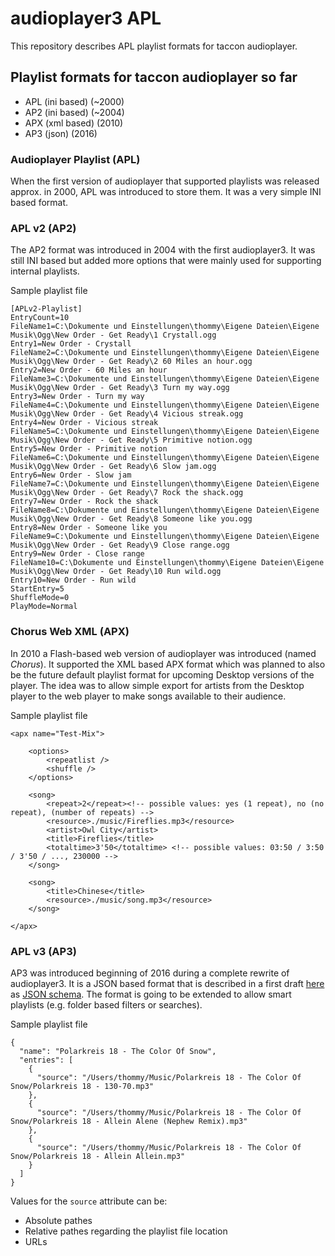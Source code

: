 # audioplayer3 APL

This repository describes APL playlist formats for taccon audioplayer.

## Playlist formats for taccon audioplayer so far

- APL (ini based) (~2000)
- AP2 (ini based) (~2004)
- APX (xml based) (2010)
- AP3 (json) (2016)

### Audioplayer Playlist (APL)

When the first version of audioplayer that supported playlists was released approx. in 2000, APL was introduced to store them. It was a very simple INI based format.

### APL v2 (AP2)

The AP2 format was introduced in 2004 with the first audioplayer3. It was still INI based but added more options that were mainly used for supporting internal playlists.

Sample playlist file

    [APLv2-Playlist]
    EntryCount=10
    FileName1=C:\Dokumente und Einstellungen\thommy\Eigene Dateien\Eigene Musik\Ogg\New Order - Get Ready\1 Crystall.ogg
    Entry1=New Order - Crystall
    FileName2=C:\Dokumente und Einstellungen\thommy\Eigene Dateien\Eigene Musik\Ogg\New Order - Get Ready\2 60 Miles an hour.ogg
    Entry2=New Order - 60 Miles an hour
    FileName3=C:\Dokumente und Einstellungen\thommy\Eigene Dateien\Eigene Musik\Ogg\New Order - Get Ready\3 Turn my way.ogg
    Entry3=New Order - Turn my way
    FileName4=C:\Dokumente und Einstellungen\thommy\Eigene Dateien\Eigene Musik\Ogg\New Order - Get Ready\4 Vicious streak.ogg
    Entry4=New Order - Vicious streak
    FileName5=C:\Dokumente und Einstellungen\thommy\Eigene Dateien\Eigene Musik\Ogg\New Order - Get Ready\5 Primitive notion.ogg
    Entry5=New Order - Primitive notion
    FileName6=C:\Dokumente und Einstellungen\thommy\Eigene Dateien\Eigene Musik\Ogg\New Order - Get Ready\6 Slow jam.ogg
    Entry6=New Order - Slow jam
    FileName7=C:\Dokumente und Einstellungen\thommy\Eigene Dateien\Eigene Musik\Ogg\New Order - Get Ready\7 Rock the shack.ogg
    Entry7=New Order - Rock the shack
    FileName8=C:\Dokumente und Einstellungen\thommy\Eigene Dateien\Eigene Musik\Ogg\New Order - Get Ready\8 Someone like you.ogg
    Entry8=New Order - Someone like you
    FileName9=C:\Dokumente und Einstellungen\thommy\Eigene Dateien\Eigene Musik\Ogg\New Order - Get Ready\9 Close range.ogg
    Entry9=New Order - Close range
    FileName10=C:\Dokumente und Einstellungen\thommy\Eigene Dateien\Eigene Musik\Ogg\New Order - Get Ready\10 Run wild.ogg
    Entry10=New Order - Run wild
    StartEntry=5
    ShuffleMode=0
    PlayMode=Normal

### Chorus Web XML (APX)

In 2010 a Flash-based web version of audioplayer was introduced (named *Chorus*). It supported the XML based APX format which was planned to also be the future default playlist format for upcoming Desktop versions of the player. The idea was to allow simple export for artists from the Desktop player to the web player to make songs available to their audience.

Sample playlist file

    <apx name="Test-Mix">

        <options>
            <repeatlist />
            <shuffle />
        </options>
        
        <song>
            <repeat>2</repeat><!-- possible values: yes (1 repeat), no (no repeat), (number of repeats) -->
            <resource>./music/Fireflies.mp3</resource>
            <artist>Owl City</artist>
            <title>Fireflies</title>
            <totaltime>3'50</totaltime> <!-- possible values: 03:50 / 3:50 / 3'50 / ..., 230000 -->
        </song>

        <song>
            <title>Chinese</title>
            <resource>./music/song.mp3</resource>
        </song>
        
    </apx>

### APL v3 (AP3)

AP3 was introduced beginning of 2016 during a complete rewrite of audioplayer3. It is a JSON based format that is described in a first draft [here](schema/ap3.v1.0.schema.json) as [JSON schema](http://json-schema.org). The format is going to be extended to allow smart playlists (e.g. folder based filters or searches).

Sample playlist file

    {
      "name": "Polarkreis 18 - The Color Of Snow",
      "entries": [
        {
          "source": "/Users/thommy/Music/Polarkreis 18 - The Color Of Snow/Polarkreis 18 - 130-70.mp3"
        },
        {
          "source": "/Users/thommy/Music/Polarkreis 18 - The Color Of Snow/Polarkreis 18 - Allein Alene (Nephew Remix).mp3"
        },
        {
          "source": "/Users/thommy/Music/Polarkreis 18 - The Color Of Snow/Polarkreis 18 - Allein Allein.mp3"
        }
      ]
    }

Values for the `source` attribute can be:

- Absolute pathes
- Relative pathes regarding the playlist file location
- URLs